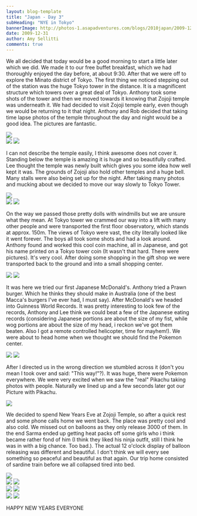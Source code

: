 ```yaml
---
layout: blog-template
title: "Japan - Day 3"
subHeading: "NYE in Tokyo"
bannerImage: http://photos-1.asapadventures.com/blogs/2010japan/2009-12-31/img_1202.jpg_compressed.JPEG
date: 2009-12-31
author: Amy Sellitti
comments: true
---
```


We all decided that today would be a good morning to start a little later which we did. We made it to our free buffet breakfast, which we had thoroughly enjoyed the day before, at about 9:30. After that we were off to explore the Minato district of Tokyo. The first thing we noticed stepping out of the station was the huge Tokyo tower in the distance. It is a magnificent structure which towers over a great deal of Tokyo. Anthony took some shots of the tower and then we moved towards it knowing that Zojoji temple was underneath it. We had decided to visit Zojoji temple early, even though we would be returning to it that night. Anthony and Rob decided that taking time lapse photos of the temple throughout the day and night would be a good idea. The pictures are fantastic.

<div class="center-image"><img src="http://photos-1.asapadventures.com/blogs/2010japan/2009-12-31/dscf0720.jpg_compressed.JPEG" /></div>
<div class="grid-2c">
  <img src="http://photos-1.asapadventures.com/blogs/2010japan/2009-12-31/img_0919.jpg_compressed.JPEG"/>
  <img src="http://photos-1.asapadventures.com/blogs/2010japan/2009-12-31/img_0942.jpg_compressed.JPEG"/>
</div>

I can not describe the temple easily, I think awesome does not cover it. Standing below the temple is amazing it is huge and so beautifully crafted. Lee thought the temple was newly built which gives you some idea how well kept it was. The grounds of Zojoji also hold other temples and a huge bell. Many stalls were also being set up for the night. After taking many photos and mucking about we decided to move our way slowly to Tokyo Tower.

<div class="center-image"><img src="http://photos-1.asapadventures.com/blogs/2010japan/2009-12-31/IMG_4262.JPG_compressed.JPEG" /></div>
<div class="grid-2c">
  <img src="http://photos-1.asapadventures.com/blogs/2010japan/2009-12-31/PC310221.JPG_compressed.JPEG"/>
  <img src="http://photos-1.asapadventures.com/blogs/2010japan/2009-12-31/img_0992.jpg_compressed.JPEG"/>
</div>

On the way we passed those pretty dolls with windmills but we are unsure what they mean. At Tokyo tower we crammed our way into a lift with many other people and were transported the first floor observatory, which stands at approx. 150m. The views of Tokyo were vast, the city literally looked like it went forever. The boys all took some shots and had a look around. Anthony found and worked this cool coin machine, all in Japanese, and got his name printed on a Tokyo tower coin (It wasn't that hard. There were pictures). It's very cool. After doing some shopping in the gift shop we were transported back to the ground and into a small shopping center.

<div class="grid-2c">
  <img src="http://photos-1.asapadventures.com/blogs/2010japan/2009-12-31/IMG_0355.JPG_compressed.JPEG"/>
  <img src="http://photos-1.asapadventures.com/blogs/2010japan/2009-12-31/IMG_0376.JPG_compressed.JPEG"/>
</div>

It was here we tried our first Japanese McDonald's. Anthony tried a Prawn burger. Which he thinks they should make in Australia (one of the best Macca's burgers I've ever had, I must say). After McDonald's we headed into Guinness World Records. It was pretty interesting to look few of the records, Anthony and Lee think we could beat a few of the Japanese eating records (considering Japanese portions are about the size of my fist, while wog portions are about the size of my head, i reckon we've got them beaten. Also I got a remote controlled helicopter, time for mayhem!). We were about to head home when we thought we should find the Pokemon center.

<div class="grid-2c">
  <img src="http://photos-1.asapadventures.com/blogs/2010japan/2009-12-31/PC310239.JPG_compressed.JPEG"/>
  <img src="http://photos-1.asapadventures.com/blogs/2010japan/2009-12-31/img_1044.jpg_compressed.JPEG"/>
</div>

After I directed us in the wrong direction we stumbled across it (don't you mean I took over and said: "This way!"?). It was huge, there were Pokemon everywhere. We were very excited when we saw the "real" Pikachu taking photos with people. Naturally we lined up and a few seconds later got our Picture with Pikachu.

<div class="center-image"><img src="http://photos-1.asapadventures.com/blogs/2010japan/2009-12-31/img_1053.jpg_compressed.JPEG" /></div>

We decided to spend New Years Eve at Zojoji Temple, so after a quick rest and some phone calls home we went back. The place was pretty cool and also cold. We missed out on balloons as they only release 3000 of them. In the end Sarma ended up getting heat packs off some girls who i think became rather fond of him (I think they liked his ninja outfit, still I think he was in with a big chance. Too bad.). The actual 12 o'clock display of balloon releasing was different and beautiful. I don't think we will every see something so peaceful and beautiful as that again. Our trip home consisted of sardine train before we all collapsed tired into bed.

<div class="center-image"><img src="http://photos-1.asapadventures.com/blogs/2010japan/2009-12-31/img_1065.jpg_compressed.JPEG" /></div>
<div class="grid-2c">
  <img src="http://photos-1.asapadventures.com/blogs/2010japan/2009-12-31/DSC_0116.JPG_compressed.JPEG"/>
  <img src="http://photos-1.asapadventures.com/blogs/2010japan/2009-12-31/img_1175.jpg_compressed.JPEG"/>
</div>
<div class="grid-2c">
  <img src="http://photos-1.asapadventures.com/blogs/2010japan/2009-12-31/img_1177.jpg_compressed.JPEG"/>
  <img src="http://photos-1.asapadventures.com/blogs/2010japan/2009-12-31/img_1216.jpg_compressed.JPEG"/>
</div>
<div class="grid-2c">
  <img src="http://photos-1.asapadventures.com/blogs/2010japan/2009-12-31/img_1202.jpg_compressed.JPEG"/>
  <img src="http://photos-1.asapadventures.com/blogs/2010japan/2009-12-31/P1010288.JPG_compressed.JPEG"/>
</div>

HAPPY NEW YEARS EVERYONE
